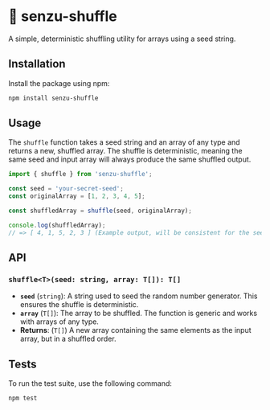 # 🫘 senzu-shuffle

A simple, deterministic shuffling utility for arrays using a seed string.

## Installation

Install the package using npm:

```bash
npm install senzu-shuffle
```

## Usage

The `shuffle` function takes a seed string and an array of any type and returns a new, shuffled array. The shuffle is deterministic, meaning the same seed and input array will always produce the same shuffled output.

```typescript
import { shuffle } from 'senzu-shuffle';

const seed = 'your-secret-seed';
const originalArray = [1, 2, 3, 4, 5];

const shuffledArray = shuffle(seed, originalArray);

console.log(shuffledArray);
// => [ 4, 1, 5, 2, 3 ] (Example output, will be consistent for the seed)
```

## API

### `shuffle<T>(seed: string, array: T[]): T[]`

-   **`seed`** (`string`): A string used to seed the random number generator. This ensures the shuffle is deterministic.
-   **`array`** (`T[]`): The array to be shuffled. The function is generic and works with arrays of any type.
-   **Returns**: (`T[]`) A new array containing the same elements as the input array, but in a shuffled order.

## Tests

To run the test suite, use the following command:

```bash
npm test
```
